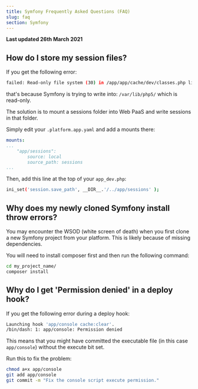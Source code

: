 ```yaml
---
title: Symfony Frequently Asked Questions (FAQ)
slug: faq
section: Symfony
---
```


**Last updated 26th March 2021**


## How do I store my session files?

If you get the following error:

```bash
failed: Read-only file system (30) in /app/app/cache/dev/classes.php line 420
```

that's because Symfony is trying to write into: `/var/lib/php5/` which
is read-only.

The solution is to mount a sessions folder into Web PaaS and write
sessions in that folder.

Simply edit your `.platform.app.yaml` and add a mounts there:

```yaml
mounts:
...
    "app/sessions":
        source: local
        source_path: sessions
...
```

Then, add this line at the top of your `app_dev.php`:

```bash
ini_set('session.save_path', __DIR__.'/../app/sessions' );
```

## Why does my newly cloned Symfony install throw errors?

You may encounter the WSOD (white screen of death) when you first clone
a new Symfony project from your platform. This is likely because of
missing dependencies.

You will need to install composer first and then run the following
command:

```bash
cd my_project_name/
composer install
```

## Why do I get 'Permission denied' in a deploy hook?

If you get the following error during a deploy hook:
```bash
Launching hook 'app/console cache:clear'.
/bin/dash: 1: app/console: Permission denied
```

This means that you might have committed the executable file (in this case ``app/console``) without the execute bit set.

Run this to fix the problem:
```bash
chmod a+x app/console
git add app/console
git commit -m "Fix the console script execute permission."
```
